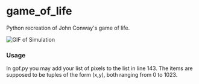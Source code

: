 # game_of_life
Python recreation of John Conway's game of life.

![GIF of Simulation](https://github.com/marius-ne/game_of_life/blob/master/movie.gif)

### Usage
In gof.py you may add your list of pixels to the list in line 143. The items are supposed to be tuples of the form (x,y), both ranging from 0 to 1023.
